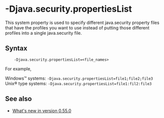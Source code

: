 <!--
* Copyright (c) 2017, 2025 IBM Corp. and others
*
* This program and the accompanying materials are made
* available under the terms of the Eclipse Public License 2.0
* which accompanies this distribution and is available at
* https://www.eclipse.org/legal/epl-2.0/ or the Apache
* License, Version 2.0 which accompanies this distribution and
* is available at https://www.apache.org/licenses/LICENSE-2.0.
*
* This Source Code may also be made available under the
* following Secondary Licenses when the conditions for such
* availability set forth in the Eclipse Public License, v. 2.0
* are satisfied: GNU General Public License, version 2 with
* the GNU Classpath Exception [1] and GNU General Public
* License, version 2 with the OpenJDK Assembly Exception [2].
*
* [1] https://www.gnu.org/software/classpath/license.html
* [2] https://openjdk.org/legal/assembly-exception.html
*
* SPDX-License-Identifier: EPL-2.0 OR Apache-2.0 OR GPL-2.0-only WITH Classpath-exception-2.0 OR GPL-2.0-only WITH OpenJDK-assembly-exception-1.0
-->

# -Djava.security.propertiesList

This system property is used to specify different java.security property files that have the profiles you want to use instead of putting those different profiles into a single java.security file.

## Syntax

        -Djava.security.propertiesList=<file_names>

For example,

Windows&trade; systems: `-Djava.security.propertiesList=file1;file2;file3`
Unix&reg; type systems: `-Djava.security.propertiesList=file1:fil2:file3`

## See also

- [What's new in version 0.55.0](version0.55.md#new-system-property-added-to-support-a-list-of-javasecurity-property-files)

<!-- ==== END OF TOPIC ==== djavasecuritypropertieslist.md ==== -->
